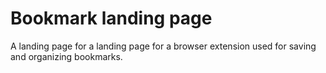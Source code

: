 # Bookmark landing page

A landing page for a landing page for a browser extension used for saving and organizing bookmarks.

